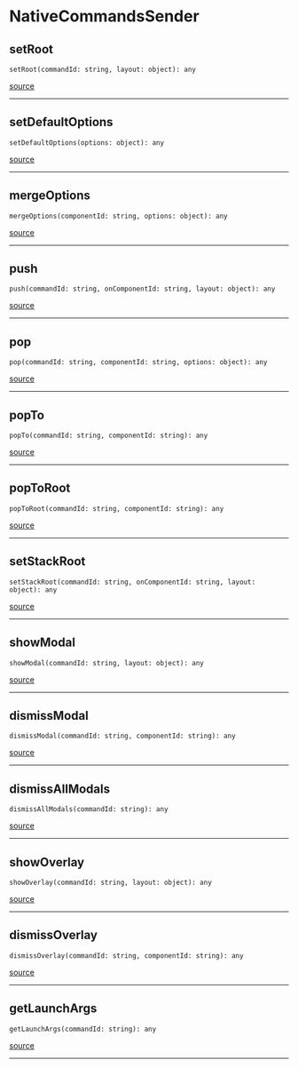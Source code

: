 # NativeCommandsSender

## setRoot

`setRoot(commandId: string, layout: object): any`

[source](https://github.com/wix/react-native-navigation/blob/v2/lib/src/adapters/NativeCommandsSender.ts#L9)

---

## setDefaultOptions

`setDefaultOptions(options: object): any`

[source](https://github.com/wix/react-native-navigation/blob/v2/lib/src/adapters/NativeCommandsSender.ts#L13)

---

## mergeOptions

`mergeOptions(componentId: string, options: object): any`

[source](https://github.com/wix/react-native-navigation/blob/v2/lib/src/adapters/NativeCommandsSender.ts#L17)

---

## push

`push(commandId: string, onComponentId: string, layout: object): any`

[source](https://github.com/wix/react-native-navigation/blob/v2/lib/src/adapters/NativeCommandsSender.ts#L21)

---

## pop

`pop(commandId: string, componentId: string, options: object): any`

[source](https://github.com/wix/react-native-navigation/blob/v2/lib/src/adapters/NativeCommandsSender.ts#L25)

---

## popTo

`popTo(commandId: string, componentId: string): any`

[source](https://github.com/wix/react-native-navigation/blob/v2/lib/src/adapters/NativeCommandsSender.ts#L29)

---

## popToRoot

`popToRoot(commandId: string, componentId: string): any`

[source](https://github.com/wix/react-native-navigation/blob/v2/lib/src/adapters/NativeCommandsSender.ts#L33)

---

## setStackRoot

`setStackRoot(commandId: string, onComponentId: string, layout: object): any`

[source](https://github.com/wix/react-native-navigation/blob/v2/lib/src/adapters/NativeCommandsSender.ts#L37)

---

## showModal

`showModal(commandId: string, layout: object): any`

[source](https://github.com/wix/react-native-navigation/blob/v2/lib/src/adapters/NativeCommandsSender.ts#L41)

---

## dismissModal

`dismissModal(commandId: string, componentId: string): any`

[source](https://github.com/wix/react-native-navigation/blob/v2/lib/src/adapters/NativeCommandsSender.ts#L45)

---

## dismissAllModals

`dismissAllModals(commandId: string): any`

[source](https://github.com/wix/react-native-navigation/blob/v2/lib/src/adapters/NativeCommandsSender.ts#L49)

---

## showOverlay

`showOverlay(commandId: string, layout: object): any`

[source](https://github.com/wix/react-native-navigation/blob/v2/lib/src/adapters/NativeCommandsSender.ts#L53)

---

## dismissOverlay

`dismissOverlay(commandId: string, componentId: string): any`

[source](https://github.com/wix/react-native-navigation/blob/v2/lib/src/adapters/NativeCommandsSender.ts#L57)

---

## getLaunchArgs

`getLaunchArgs(commandId: string): any`

[source](https://github.com/wix/react-native-navigation/blob/v2/lib/src/adapters/NativeCommandsSender.ts#L61)

---


